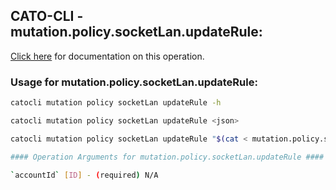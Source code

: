 
## CATO-CLI - mutation.policy.socketLan.updateRule:
[Click here](https://api.catonetworks.com/documentation/#mutation-mutation.policy.socketLan.updateRule) for documentation on this operation.

### Usage for mutation.policy.socketLan.updateRule:

```bash
catocli mutation policy socketLan updateRule -h

catocli mutation policy socketLan updateRule <json>

catocli mutation policy socketLan updateRule "$(cat < mutation.policy.socketLan.updateRule.json)"

#### Operation Arguments for mutation.policy.socketLan.updateRule ####

`accountId` [ID] - (required) N/A    
